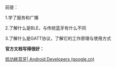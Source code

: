前提：

1.学了服务和广播

2.了解什么是BLE，与传统蓝牙有什么不同

3.了解什么是GATT协议，了解它的工作原理与使用方式

**官方文档写得很好：**

[低功耗蓝牙| Android Developers (google.cn)](https://developer.android.google.cn/guide/topics/connectivity/bluetooth/ble-overview?hl=en)

